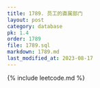 ```yaml
---
title: 1789. 员工的直属部门
layout: post
category: database
pk: 1.4
order: 1789
file: 1789.sql
markdown: 1789.md
last_modified_at: 2023-08-17
---
```


{% include leetcode.md %}
